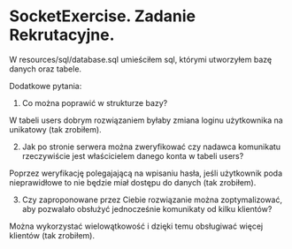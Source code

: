 # SocketExercise. Zadanie Rekrutacyjne.

W resources/sql/database.sql umieściłem sql, którymi utworzyłem bazę danych oraz tabele.

Dodatkowe pytania:
1. Co można poprawić w strukturze bazy?

W tabeli users dobrym rozwiązaniem byłaby zmiana loginu użytkownika na unikatowy (tak zrobiłem).

2. Jak po stronie serwera można zweryfikować czy nadawca komunikatu rzeczywiście jest
właścicielem danego konta w tabeli users?

Poprzez weryfikację polegajającą na wpisaniu hasła, jeśli użytkownik poda nieprawidłowe to nie będzie miał dostępu do danych (tak zrobiłem).

3. Czy zaproponowane przez Ciebie rozwiązanie można zoptymalizować, aby pozwalało
obsłużyć jednocześnie komunikaty od kilku klientów?

Można wykorzystać wielowątkowość i dzięki temu obsługiwać więcej klientów (tak zrobiłem).
